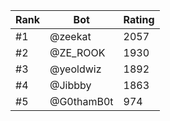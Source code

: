 Rank|Bot|Rating
---|---|---
#1|@zeekat|2057
#2|@ZE_ROOK|1930
#3|@yeoldwiz|1892
#4|@Jibbby|1863
#5|@G0thamB0t|974
